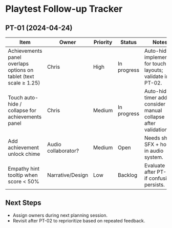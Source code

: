 # Playtest Follow-up Tracker

## PT-01 (2024-04-24)
| Item | Owner | Priority | Status | Notes |
|------|-------|----------|--------|-------|
| Achievements panel overlaps options on tablet (text scale ≥ 1.25) | Chris | High | In progress | Auto-hide implemented for touch layouts; validate in PT-02. |
| Touch auto-hide / collapse for achievements panel | Chris | Medium | In progress | Auto-hide timer added; consider manual collapse after validation. |
| Add achievement unlock chime | Audio collaborator? | Medium | Open | Needs short SFX + hook in audio system. |
| Empathy hint tooltip when score < 50% | Narrative/Design | Low | Backlog | Evaluate after PT-02 if confusion persists. |

## Next Steps
- Assign owners during next planning session.
- Revisit after PT-02 to reprioritize based on repeated feedback.

